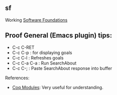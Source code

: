 sf
--

Working [Software Foundations](https://www.cis.upenn.edu/~bcpierce/sf/current/index.html)

Proof General (Emacs plugin) tips:
-----------------------------------

* C-c C-RET
* C-c C-p   : for displaying goals
* C-c C-l   : Refreshes goals
* C-c C-a C-a : Run SearchAbout
* C-c C-;     : Paste SearchAbout response into buffer

References:

* [Coq Modules](https://coq.inria.fr/tutorial/3-modules): Very useful for understanding.
